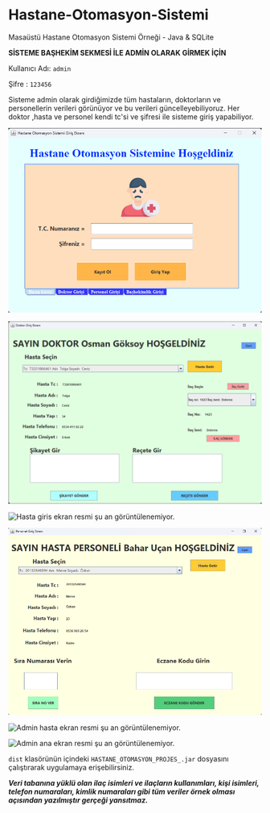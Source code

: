 # Hastane-Otomasyon-Sistemi
Masaüstü Hastane Otomasyon Sistemi Örneği - Java &amp; SQLite

**SİSTEME BAŞHEKİM SEKMESİ İLE ADMİN OLARAK GİRMEK İÇİN**

Kullanıcı Adı: `admin`

Şifre : `123456`

Sisteme admin olarak girdiğimizde tüm hastaların, doktorların ve personellerin verileri görünüyor ve bu verileri güncelleyebiliyoruz.
Her doktor ,hasta ve personel kendi tc'si ve şifresi ile sisteme giriş yapabiliyor.

![Ana ekran resmi şu an görüntülenemiyor.](https://github.com/oguzhangdk/Hastane-Otomasyon-Sistemi/blob/main/photoexample/anaekran.png)

![Doktor giris ekran resmi şu an görüntülenemiyor.](https://github.com/oguzhangdk/Hastane-Otomasyon-Sistemi/blob/main/photoexample/doktorgirisekran.png)

![Hasta giris ekran resmi şu an görüntülenemiyor.](https://github.com/oguzhangdk/Hastane-Otomasyon-Sistemi/blob/main/photoexample/hastagirisekranı.png)

![Personel giris ekran resmi şu an görüntülenemiyor.](https://github.com/oguzhangdk/Hastane-Otomasyon-Sistemi/blob/main/photoexample/personelgirisekranı.png)

![Admin hasta ekran resmi şu an görüntülenemiyor.](https://github.com/oguzhangdk/Hastane-Otomasyon-Sistemi/blob/main/photoexample/adminhastaekranı.png)

![Admin ana ekran resmi şu an görüntülenemiyor.](https://github.com/oguzhangdk/Hastane-Otomasyon-Sistemi/blob/main/photoexample/adminanaekranı.png)


`dist` klasörünün içindeki `HASTANE_OTOMASYON_PROJES_.jar` dosyasını çalıştırarak uygulamaya erişebilirsiniz.

***Veri tabanına yüklü olan ilaç isimleri ve ilaçların kullanımları, kişi isimleri, telefon numaraları, kimlik numaraları gibi tüm veriler örnek olması açısından yazılmıştır gerçeği yansıtmaz.***
